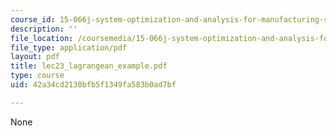 ```yaml
---
course_id: 15-066j-system-optimization-and-analysis-for-manufacturing-summer-2003
description: ''
file_location: /coursemedia/15-066j-system-optimization-and-analysis-for-manufacturing-summer-2003/42a34cd2130bfb5f1349fa583b0ad7bf_lec23_lagrangean_example.pdf
file_type: application/pdf
layout: pdf
title: lec23_lagrangean_example.pdf
type: course
uid: 42a34cd2130bfb5f1349fa583b0ad7bf

---
```

None